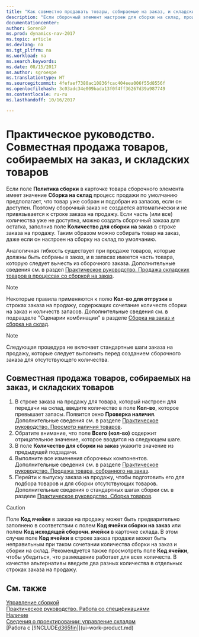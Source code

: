```yaml
---
title: "Как совместно продавать товары, собираемые на заказ, и складские товары"
description: "Если сборочный элемент настроен для сборки на склад, процесс продажи по умолчанию предполагает, что товар уже собран и подобран из запасов, если он доступен. Однако если часть этого количества (или все количество) недоступна, вы можете сразу же создать заказ на сборку недостающего количества."
documentationcenter: 
author: SorenGP
ms.prod: dynamics-nav-2017
ms.topic: article
ms.devlang: na
ms.tgt_pltfrm: na
ms.workload: na
ms.search.keywords: 
ms.date: 08/15/2017
ms.author: sgroespe
ms.translationtype: HT
ms.sourcegitcommit: 4fefaef7380ac10836fcac404eea006f55d8556f
ms.openlocfilehash: 3c03adc34e009bada13f0f4ff36267d39a987749
ms.contentlocale: ru-ru
ms.lasthandoff: 10/16/2017

---
```

# <a name="how-to-sell-assemble-to-order-items-and-inventory-items-together"></a>Практическое руководство. Совместная продажа товаров, собираемых на заказ, и складских товаров
Если поле **Политика сборки** в карточке товара сборочного элемента имеет значение **Сборка на склад** процесс продажи по умолчанию предполагает, что товар уже собран и подобран из запасов, если он доступен. Поэтому сборочный заказ не создается автоматически и не привязывается к строке заказа на продажу. Если часть (или все) количества уже не доступна, можно создать сборочный заказа для остатка, заполнив поле **Количество для сборки на заказ** в строке заказа на продажу. Таким образом можно собирать товар на заказ, даже если он настроен на сборку на склад по умолчанию.  

Аналогичная гибкость существует при продаже товаров, которые должны быть собраны в заказ, и в запасах имеется часть товара, которую следует вычесть из сборочного заказа. Дополнительные сведения см. в раздел [Практическое руководство. Продажа складских товаров в процессах со сборкой на заказ](assembly-how-to-sell-inventory-items-in-assemble-to-order-flows.md).  

> [!NOTE]  
>  Некоторые правила применяются к полю **Кол-во для отгрузки** в строках заказа на продажу, содержащих сочетание количеств сборки на заказ и количеств запасов. Дополнительные сведения см. в подразделе "Сценарии комбинации" в разделе [Сборка на заказ и сборка на склад](assembly-assemble-to-order-or-assemble-to-stock.md).  

> [!NOTE]  
>  Следующая процедура не включает стандартные шаги заказа на продажу, которые следует выполнить перед созданием сборочного заказа для отсутствующего количества.

## <a name="to-sell-assemble-to-order-items-and-inventory-items-together"></a>Совместная продажа товаров, собираемых на заказ, и складских товаров  
1.  В строке заказа на продажу для товара, который настроен для передачи на склад, введите количество в поле **Кол-во**, которое превышает запасы. Появится окно **Проверка наличия**. Дополнительные сведения см. в разделе [Практическое руководство. Просмотр наличия товаров](inventory-how-availability-overview.md). 
2.  Обратите внимание, что поле **Всего (кол-во)** содержит отрицательное значение, которое вводится на следующем шаге.  
3.  В поле **Количество для сборки на заказ** укажите значение из предыдущей подзадачи.  
4.  Выполните все изменения сборочных компонентов. Дополнительные сведения см. в разделе [Практическое руководство. Продажа товара, собранного на заказ](assembly-how-to-sell-items-assembled-to-order.md).  
5.  Перейти к выпуску заказа на продажу, чтобы подготовить его для подбора товаров и для сборки отсутствующих товаров. Дополнительные сведения о стандартных шагах сборки см. в разделе [Практическое руководство. Сборка товаров](assembly-how-to-assemble-items.md).  

> [!CAUTION]  
>  Поле **Код ячейки** в заказе на продажу может быть предварительно заполнено в соответствии с полем **Код ячейки сборки на заказ** или полем **Код исходящей сборочн. ячейки** в карточке склада. В этом случае поле **Код ячейки** в строке заказа продажи может быть неправильным при таком сочетании количества сборки на заказ и сборки на склад. Рекомендуется также просмотреть поле **Код ячейки**, чтобы убедиться, что размещение работает для всех количеств. В качестве альтернативы введите два разных количества в отдельных строках заказа на продажу.  

## <a name="see-also"></a>См. также  
[Управление сборкой](assembly-assemble-items.md)  
[Практическое руководство. Работа со спецификациями](inventory-how-work-BOMs.md)  
[Наличие](inventory-manage-inventory.md)  
[Сведения о проектировании: управление складом](design-details-warehouse-management.md)  
[Работа с [!INCLUDE[d365fin](includes/d365fin_md.md)]](ui-work-product.md)

